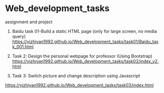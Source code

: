 # Web_development_tasks
assignment and project
1. Baidu task 01-Build a static HTML page (only for large screen, no media query)
https://yizhiyan1992.github.io/Web_development_tasks/task01/Baidu_task_001.html

2. Task 2: Design the personal webpage for professor (Using Bootstrap)
https://yizhiyan1992.github.io/Web_development_tasks/task02/index_v2.html

3. Task 3: Switch picture and change description using Javascript

  https://yizhiyan1992.github.io/Web_development_tasks/task03/index.html
